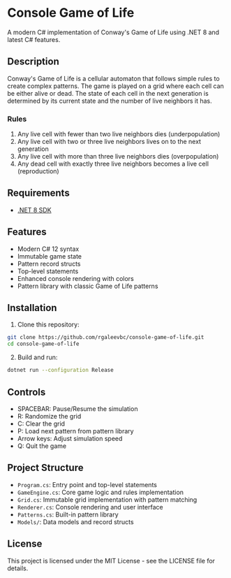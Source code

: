 # Console Game of Life

A modern C# implementation of Conway's Game of Life using .NET 8 and latest C# features.

## Description

Conway's Game of Life is a cellular automaton that follows simple rules to create complex patterns. The game is played on a grid where each cell can be either alive or dead. The state of each cell in the next generation is determined by its current state and the number of live neighbors it has.

### Rules

1. Any live cell with fewer than two live neighbors dies (underpopulation)
2. Any live cell with two or three live neighbors lives on to the next generation
3. Any live cell with more than three live neighbors dies (overpopulation)
4. Any dead cell with exactly three live neighbors becomes a live cell (reproduction)

## Requirements

- [.NET 8 SDK](https://dotnet.microsoft.com/download/dotnet/8.0)

## Features

- Modern C# 12 syntax
- Immutable game state
- Pattern record structs
- Top-level statements
- Enhanced console rendering with colors
- Pattern library with classic Game of Life patterns

## Installation

1. Clone this repository:
```bash
git clone https://github.com/rgaleevbc/console-game-of-life.git
cd console-game-of-life
```

2. Build and run:
```bash
dotnet run --configuration Release
```

## Controls

- SPACEBAR: Pause/Resume the simulation
- R: Randomize the grid
- C: Clear the grid
- P: Load next pattern from pattern library
- Arrow keys: Adjust simulation speed
- Q: Quit the game

## Project Structure

- `Program.cs`: Entry point and top-level statements
- `GameEngine.cs`: Core game logic and rules implementation
- `Grid.cs`: Immutable grid implementation with pattern matching
- `Renderer.cs`: Console rendering and user interface
- `Patterns.cs`: Built-in pattern library
- `Models/`: Data models and record structs

## License

This project is licensed under the MIT License - see the LICENSE file for details.